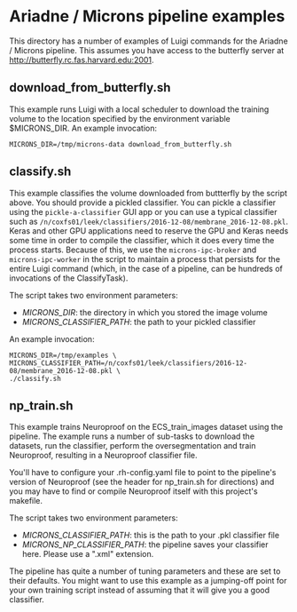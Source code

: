 # Ariadne / Microns pipeline examples

This directory has a number of examples of Luigi commands for the Ariadne /
Microns pipeline. This assumes you have access to the butterfly server at http://butterfly.rc.fas.harvard.edu:2001.

## download_from_butterfly.sh

This example runs Luigi with a local scheduler to download the training volume to the location specified by the environment variable $MICRONS_DIR. An example invocation:

    MICRONS_DIR=/tmp/microns-data download_from_butterfly.sh

## classify.sh

This example classifies the volume downloaded from buttterfly by the
script above. You should provide a pickled classifier. You can pickle a
classifier using the `pickle-a-classifier` GUI app or you can use a typical
classifier such as
`/n/coxfs01/leek/classifiers/2016-12-08/membrane_2016-12-08.pkl`. Keras and
other GPU applications need to reserve the GPU and Keras needs some time
in order to compile the classifier, which it does every time the process
starts. Because of this, we use the `microns-ipc-broker` and
`microns-ipc-worker` in the script to maintain a process that persists for
the entire Luigi command (which, in the case of a pipeline, can be hundreds
of invocations of the ClassifyTask).

The script takes two environment parameters:

* *MICRONS_DIR*: the directory in which you stored the image volume
* *MICRONS_CLASSIFIER_PATH*: the path to your pickled classifier

An example invocation:

    MICRONS_DIR=/tmp/examples \
    MICRONS_CLASSIFIER_PATH=/n/coxfs01/leek/classifiers/2016-12-08/membrane_2016-12-08.pkl \
    ./classify.sh

## np_train.sh

This example trains Neuroproof on the ECS_train_images dataset using the
pipeline. The example runs a number of sub-tasks to download the datasets,
run the classifier, perform the oversegmentation and train Neuroproof,
resulting in a Neuroproof classifier file.

You'll have to configure your .rh-config.yaml file to point to the pipeline's
version of Neuroproof (see the header for np_train.sh for directions) and
you may have to find or compile Neuroproof itself with this project's
makefile.

The script takes two environment parameters:

* *MICRONS_CLASSIFIER_PATH*: this is the path to your .pkl classifier file
* *MICRONS_NP_CLASSIFIER_PATH*: the pipeline saves your classifier here. Please
use a ".xml" extension.

The pipeline has quite a number of tuning parameters and these are set to
their defaults. You might want to use this example as a jumping-off point
for your own training script instead of assuming that it will give you a
good classifier.